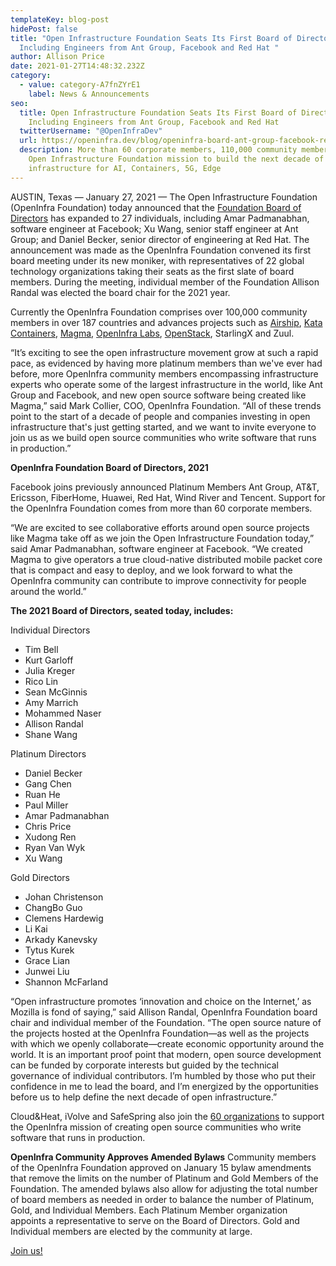 ```yaml
---
templateKey: blog-post
hidePost: false
title: "Open Infrastructure Foundation Seats Its First Board of Directors,
  Including Engineers from Ant Group, Facebook and Red Hat "
author: Allison Price
date: 2021-01-27T14:48:32.232Z
category:
  - value: category-A7fnZYrE1
    label: News & Announcements
seo:
  title: Open Infrastructure Foundation Seats Its First Board of Directors,
    Including Engineers from Ant Group, Facebook and Red Hat
  twitterUsername: "@OpenInfraDev"
  url: https://openinfra.dev/blog/openinfra-board-ant-group-facebook-red-hat
  description: More than 60 corporate members, 110,000 community members support
    Open Infrastructure Foundation mission to build the next decade of
    infrastructure for AI, Containers, 5G, Edge
---
```

AUSTIN, Texas — January 27, 2021 — The Open Infrastructure Foundation (OpenInfra Foundation) today announced that the [Foundation Board of Directors](https://openinfra.dev/about/board/) has expanded to 27 individuals, including Amar Padmanabhan, software engineer at Facebook; Xu Wang, senior staff engineer at Ant Group; and Daniel Becker, senior director of engineering at Red Hat. The announcement was made as the OpenInfra Foundation convened its first board meeting under its new moniker, with representatives of 22 global technology organizations taking their seats as the first slate of board members. During the meeting, individual member of the Foundation Allison Randal was elected the board chair for the 2021 year.

Currently the OpenInfra Foundation comprises over 100,000 community members in over 187 countries and advances projects such as [Airship](airshipit.org), [Kata Containers](katacontainers.io), [Magma](magmacore.org), [OpenInfra Labs](openinfralabs.org), [OpenStack](openstack.org), StarlingX and Zuul. 

“It’s exciting to see the open infrastructure movement grow at such a rapid pace, as evidenced by having more platinum members than we've ever had before, more OpenInfra community members encompassing infrastructure experts who operate some of the largest infrastructure in the world, like Ant Group and Facebook, and new open source software being created like Magma,” said Mark Collier, COO, OpenInfra Foundation. “All of these trends point to the start of a decade of people and companies investing in open infrastructure that's just getting started, and we want to invite everyone to join us as we build open source communities who write software that runs in production.”

**OpenInfra Foundation Board of Directors, 2021**

Facebook joins previously announced Platinum Members Ant Group, AT&T, Ericsson, FiberHome, Huawei, Red Hat, Wind River and Tencent. Support for the OpenInfra Foundation comes from more than 60 corporate members. 

“We are excited to see collaborative efforts around open source projects like Magma take off as we join the Open Infrastructure Foundation today,” said Amar Padmanabhan, software engineer at Facebook. “We created Magma to give operators a true cloud-native distributed mobile packet core that is compact and easy to deploy, and we look forward to what the OpenInfra community can contribute to improve connectivity for people around the world.”

**The 2021 Board of Directors, seated today, includes:**

Individual Directors

* Tim Bell 
* Kurt Garloff 
* Julia Kreger
* Rico Lin
* Sean McGinnis 
* Amy Marrich 
* Mohammed Naser 
* Allison Randal 
* Shane Wang 

Platinum Directors

* Daniel Becker 
* Gang Chen 
* Ruan He 
* Paul Miller 
* Amar Padmanabhan 
* Chris Price
* Xudong Ren
* Ryan Van Wyk
* Xu Wang

Gold Directors

* Johan Christenson
* ChangBo Guo 
* Clemens Hardewig 
* Li Kai
* Arkady Kanevsky 
* Tytus Kurek 
* Grace Lian 
* Junwei Liu
* Shannon McFarland 

“Open infrastructure promotes ‘innovation and choice on the Internet,’ as Mozilla is fond of saying,” said Allison Randal, OpenInfra Foundation board chair and individual member of the Foundation. “The open source nature of the projects hosted at the OpenInfra Foundation—as well as the projects with which we openly collaborate—create economic opportunity around the world. It is an important proof point that modern, open source development can be funded by corporate interests but guided by the technical governance of individual contributors. I’m humbled by those who put their confidence in me to lead the board, and I’m energized by the opportunities before us to help define the next decade of open infrastructure.”

Cloud&Heat, iVolve and SafeSpring also join the [60 organizations](https://openinfra.dev/companies/) to support the OpenInfra mission of creating open source communities who write software that runs in production. 

**OpenInfra Community Approves Amended Bylaws** 
Community members of the OpenInfra Foundation approved on January 15 bylaw amendments that remove the limits on the number of Platinum and Gold Members of the Foundation. The amended bylaws also allow for adjusting the total number of board members as needed in order to balance the number of Platinum, Gold, and Individual Members. Each Platinum Member organization appoints a representative to serve on the Board of Directors. Gold and Individual members are elected by the community at large.

[Join us!](https://openinfra.dev/join)